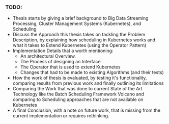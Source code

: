### TODO:
- Thesis starts by giving a brief background to Big Data Streaming Processing, Cluster Management Systems (Kubernetes), and Scheduling
- Discuss the Approach this thesis takes on tackling the Problem Description, by explaining how scheduling in Kubernetes works and what it takes to Extend Kubernetes (using the Operator Pattern)
- Implementation Details that a worth mentioning: 
   - An architectural Overview.
   - The Process of designing an Interface 
   - The Operator that is used to extend Kubernetes
   - Changes that had to be made to existing Algorithms (and their tests)
- How the work of thesis is evaluated, by testing it's functionality, comparing results from previous work and finally outlining its limitations
- Comparing the Work that was done to current State of the Art Technology like the Batch Scheduling Framework Volcano and comparing to Scheduling approaches that are not available on Kubernetes
- A final Conclusion, with a note on future work, that is missing from the current implementation or requires rethinking.
